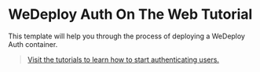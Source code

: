 # WeDeploy Auth On The Web Tutorial

This template will help you through the process of deploying a WeDeploy Auth container.

> [Visit the tutorials to learn how to start authenticating users.](http://wedeploy.com/tutorials/auth-web/)